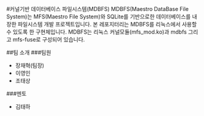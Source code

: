 #커널기반 데이터베이스 파일시스템(MDBFS)
MDBFS(Maestro DataBase File System)는 MFS(Maestro File System)와 SQLite를 기반으로한 데이터베이스를 내장한 파일시스템 개발 프로젝트입니다.
본 레포지터리는 MDBFS를 리눅스에서 사용할 수 있도록 한 구현체입니다.
MDBFS는 리눅스 커널모듈(mfs_mod.ko)과 mdbfs 그리고 mfs-fuse로 구성되어 있습니다.

##팀 소개
###팀원
- 장재혁(팀장)
- 이영인
- 조태상

###멘토
- 김태하
